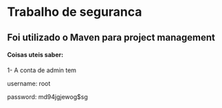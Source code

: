 <h1>Trabalho de seguranca</h1>

<h2>Foi utilizado o Maven para project management</h2>

<h4>Coisas uteis saber:</h4>
<p>1- A conta de admin tem </p>
<p>username: root</p>
<p>password: md94jgjewog$sg</p>
